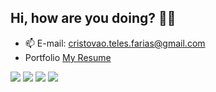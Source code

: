 ## Hi, how are you doing? 👋😃

 
- 📫 E-mail: <a href="mailto:cristovao.teles.farias@gmail.com"> cristovao.teles.farias@gmail.com </a>
- Portfolio <a href="https://cristovaoresume.netlify.app/">My Resume</a>
 
 
 <a href="https://dev.to/cristovoxdgm" ><img src="https://img.shields.io/badge/dev.to-0A0A0A?style=for-the-badge&logo=devdotto&logoColor=white" /></a>
 <a href="https://www.linkedin.com/in/cristov%C3%A3o-farias-643bba111/" ><img src="https://img.shields.io/badge/LinkedIn-0077B5?style=for-the-badge&logo=linkedin&logoColor=white" /></a>
 <a href="https://www.instagram.com/kiustudios/" ><img src="https://img.shields.io/badge/Instagram-E4405F?style=for-the-badge&logo=instagram&logoColor=white" /></a>
  <a href="https://www.buymeacoffee.com/kiustudios" ><img src="https://img.shields.io/badge/Buy_Me_A_Coffee-FFDD00?style=for-the-badge&logo=buy-me-a-coffee&logoColor=black" /></a>

 
 

 
 
